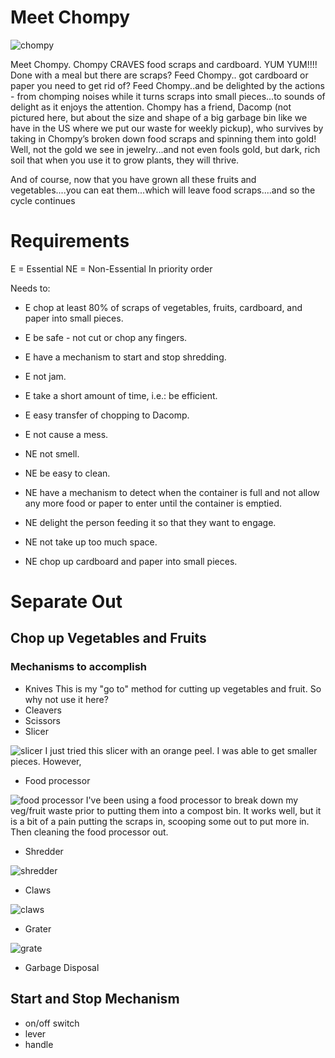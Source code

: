 # Meet Chompy
![chompy](../images/chompy.png)

Meet Chompy.  Chompy CRAVES food scraps and cardboard.  YUM YUM!!!!  Done with a meal but there are scraps?  Feed  Chompy.. got cardboard or paper you need to get rid of?  Feed   Chompy..and be delighted by the actions - from chomping noises while it turns scraps into small pieces...to sounds of delight as it enjoys the attention.  Chompy has a friend, Dacomp (not pictured here, but about the size and shape of a big garbage bin like we have in the US where we put our waste for weekly pickup), who survives by taking in Chompy’s broken down food scraps and spinning them into gold!  Well, not the gold we see in jewelry...and not even fools gold, but dark, rich soil that when you use it to grow plants, they will thrive.

 And of course, now that you have grown all these fruits and vegetables....you can eat them...which will leave food scraps....and so the cycle continues
# Requirements
E = Essential
NE = Non-Essential
In priority order

Needs to:
- E chop at least 80% of scraps of vegetables, fruits, cardboard, and paper into small pieces.
- E be safe - not cut or chop any fingers.
- E have a mechanism to start and stop shredding.
- E not jam.
- E take a short amount of time, i.e.: be efficient.
- E easy transfer of chopping to Dacomp.
- E not cause a mess.

- NE not smell.
- NE be easy to clean.
- NE have a mechanism to detect when the container is full and not allow any more food or paper to enter until the container is emptied.
- NE delight the person feeding it so that they want to engage.
- NE not take up too much space.
- NE chop up cardboard and paper into small pieces.


# Separate Out
## Chop up Vegetables and Fruits

### Mechanisms to accomplish
- Knives
This is my "go to" method for cutting up vegetables and fruit.  So why not use it here?
- Cleavers
- Scissors
- Slicer

![slicer](../images/slicer.jpg)
I just tried this slicer with an orange peel. I was able to get smaller pieces.  However,
- Food processor

![food processor](../images/foodprocessor.png)
I've been using a food processor to break down my veg/fruit waste prior to putting them into a compost bin.  It works well, but it is a bit of a pain putting the scraps in, scooping some out to put more in.  Then cleaning the food processor out.
- Shredder

![shredder](../images/shredder.png)

- Claws

![claws](../images/claws.png)


- Grater

![grate](../images/grate.png)

- Garbage Disposal
## Start and Stop Mechanism
- on/off switch
- lever
- handle
